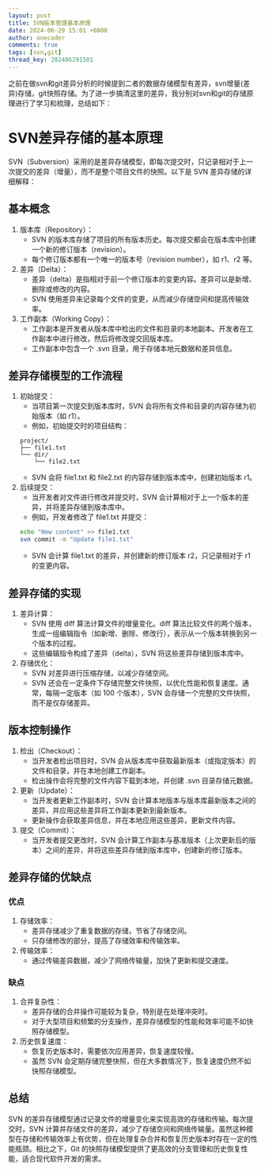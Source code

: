 ```yaml
---
layout: post
title: SVN版本管理基本原理
date: 2024-06-29 15:01 +0800
author: onecoder
comments: true
tags: [svn,git]
thread_key: 202406291501
---
```

之前在做svn和git差异分析的时候提到二者的数据存储模型有差异，svn增量(差异)存储，git快照存储。为了进一步搞清这里的差异，我分别对svn和git的存储原理进行了学习和梳理，总结如下：
<!--more-->
# SVN差异存储的基本原理
SVN（Subversion）采用的是差异存储模型，即每次提交时，只记录相对于上一次提交的差异（增量），而不是整个项目文件的快照。以下是 SVN 差异存储的详细解释：
## 基本概念
1. 版本库（Repository）：
    - SVN 的版本库存储了项目的所有版本历史。每次提交都会在版本库中创建一个新的修订版本（revision）。
    - 每个修订版本都有一个唯一的版本号（revision number），如 r1、r2 等。
2. 差异（Delta）：
    - 差异（delta）是指相对于前一个修订版本的变更内容。差异可以是新增、删除或修改的内容。
    - SVN 使用差异来记录每个文件的变更，从而减少存储空间和提高传输效率。
3. 工作副本（Working Copy）：
    - 工作副本是开发者从版本库中检出的文件和目录的本地副本。开发者在工作副本中进行修改，然后将修改提交回版本库。
    - 工作副本中包含一个 .svn 目录，用于存储本地元数据和差异信息。
## 差异存储模型的工作流程
1. 初始提交：
    - 当项目第一次提交到版本库时，SVN 会将所有文件和目录的内容存储为初始版本（如 r1）。
    - 例如，初始提交时的项目结构：
    ```plaintext
    project/
    ├── file1.txt
    └── dir/
        └── file2.txt
    ```
    - SVN 会将 file1.txt 和 file2.txt 的内容存储到版本库中，创建初始版本 r1。
2. 后续提交：
    - 当开发者对文件进行修改并提交时，SVN 会计算相对于上一个版本的差异，并将差异存储到版本库中。
    - 例如，开发者修改了 file1.txt 并提交：
     ```bash
    echo "New content" >> file1.txt
    svn commit -m "Update file1.txt"
    ```
    - SVN 会计算 file1.txt 的差异，并创建新的修订版本 r2，只记录相对于 r1 的变更内容。
## 差异存储的实现
1. 差异计算：
    - SVN 使用 diff 算法计算文件的增量变化。diff 算法比较文件的两个版本，生成一组编辑指令（如新增、删除、修改行），表示从一个版本转换到另一个版本的过程。
    - 这些编辑指令构成了差异（delta），SVN 将这些差异存储到版本库中。
2. 存储优化：
    - SVN 对差异进行压缩存储，以减少存储空间。
    - SVN 还会在一定条件下存储完整文件快照，以优化性能和恢复速度。通常，每隔一定版本（如 100 个版本），SVN 会存储一个完整的文件快照，而不是仅存储差异。
## 版本控制操作
1. 检出（Checkout）：
    - 当开发者检出项目时，SVN 会从版本库中获取最新版本（或指定版本）的文件和目录，并在本地创建工作副本。
    - 检出操作会将完整的文件内容下载到本地，并创建 .svn 目录存储元数据。
2. 更新（Update）：
    - 当开发者更新工作副本时，SVN 会计算本地版本与版本库最新版本之间的差异，并应用这些差异将工作副本更新到最新版本。
    - 更新操作会获取差异信息，并在本地应用这些差异，更新文件内容。
3. 提交（Commit）：
    - 当开发者提交更改时，SVN 会计算工作副本与基准版本（上次更新后的版本）之间的差异，并将这些差异存储到版本库中，创建新的修订版本。
## 差异存储的优缺点
### 优点
1. 存储效率：
    - 差异存储减少了重复数据的存储，节省了存储空间。
    - 只存储修改的部分，提高了存储效率和传输效率。
2. 传输效率：
    - 通过传输差异数据，减少了网络传输量，加快了更新和提交速度。
### 缺点
1. 合并复杂性：
    - 差异存储的合并操作可能较为复杂，特别是在处理冲突时。
    - 对于大型项目和频繁的分支操作，差异存储模型的性能和效率可能不如快照存储模型。
2. 历史恢复速度：
    - 恢复历史版本时，需要依次应用差异，恢复速度较慢。
    - 虽然 SVN 会定期存储完整快照，但在大多数情况下，恢复速度仍然不如快照存储模型。
## 总结
SVN 的差异存储模型通过记录文件的增量变化来实现高效的存储和传输。每次提交时，SVN 计算并存储文件的差异，减少了存储空间和网络传输量。虽然这种模型在存储和传输效率上有优势，但在处理复杂合并和恢复历史版本时存在一定的性能瓶颈。相比之下，Git 的快照存储模型提供了更高效的分支管理和历史恢复性能，适合现代软件开发的需求。